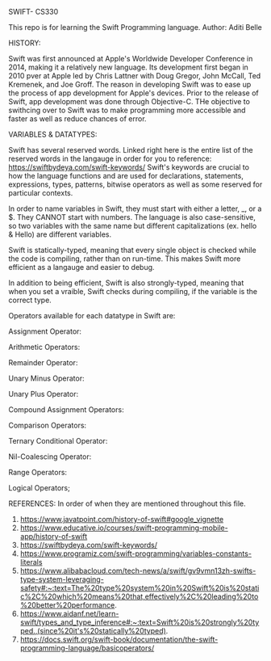 
SWIFT- CS330

This repo is for learning the Swift Programming language. 
Author: Aditi Belle


HISTORY: 

Swift was first announced at Apple's Worldwide Developer Conference in 2014, making it a relatively new language. Its development first began in 2010 pver at Apple led by Chris Lattner with Doug Gregor, John McCall, Ted Kremenek, and Joe Groff. The reason in developing Swift was to ease up the process of app development for Apple's devices. Prior to the release of Swift, app development was done through Objective-C. THe objective to swithcing over to Swift was to make programming more accessible and faster as well as reduce chances of error. 



VARIABLES & DATATYPES: 

Swift has several reserved words. Linked right here is the entire list of the reserved words in the langauge in order for you to reference: https://swiftbydeya.com/swift-keywords/
Swift's keywords are crucial to how the language functions and are used for declarations, statements, expressions, types, patterns, bitwise operators as well as some reserved for particular contexts. 

In order to name variables in Swift, they must start with either a letter, _, or a $. They CANNOT start with numbers. The language is also case-sensitive, so two variables with the same name but different capitalizations (ex. hello & Hello) are different variables. 

Swift is statically-typed, meaning that every single object is checked while the code is compiling, rather than on run-time. This makes Swift more efficient as a langauge and easier to debug. 

In addition to being efficient, Swift is also strongly-typed, meaning that when you set a vraible, Swift checks during compiling, if the variable is the correct type. 

Operators available for each datatype in Swift are:

Assignment Operator: 


Arithmetic Operators: 


Remainder Operator:


Unary Minus Operator: 


Unary Plus Operator: 


Compound Assignment Operators: 


Comparison Operators: 

Ternary Conditional Operator: 

Nil-Coalescing Operator:


Range Operators: 

Logical Operators; 














REFERENCES:
  In order of when they are mentioned throughout this file.  

1. https://www.javatpoint.com/history-of-swift#google_vignette
2. https://www.educative.io/courses/swift-programming-mobile-app/history-of-swift
3. https://swiftbydeya.com/swift-keywords/
4. https://www.programiz.com/swift-programming/variables-constants-literals
5. https://www.alibabacloud.com/tech-news/a/swift/gv9vmn13zh-swifts-type-system-leveraging-safety#:~:text=The%20type%20system%20in%20Swift%20is%20static%2C%20which%20means%20that,effectively%2C%20leading%20to%20better%20performance.
6. https://www.aidanf.net/learn-swift/types_and_type_inference#:~:text=Swift%20is%20strongly%20typed.,(since%20it's%20statically%20typed).
7. https://docs.swift.org/swift-book/documentation/the-swift-programming-language/basicoperators/

